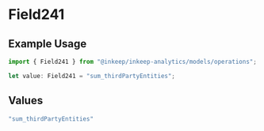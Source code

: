 # Field241

## Example Usage

```typescript
import { Field241 } from "@inkeep/inkeep-analytics/models/operations";

let value: Field241 = "sum_thirdPartyEntities";
```

## Values

```typescript
"sum_thirdPartyEntities"
```